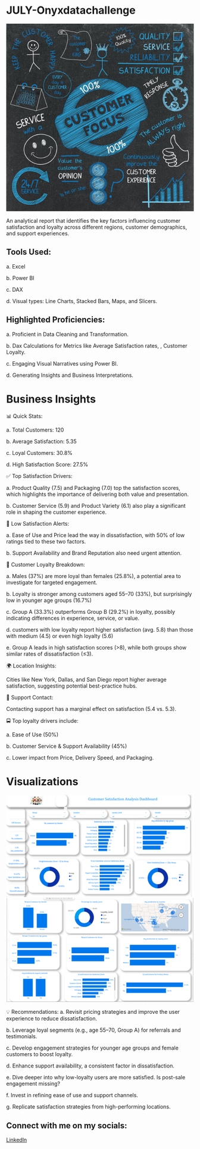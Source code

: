 # JULY-Onyxdatachallenge


![](https://github.com/yvetteliberty/JULY-Onyxdatachallenge/blob/main/customerpicture%201.jpg)








An analytical report that identifies the key factors influencing customer satisfaction and loyalty across different regions, customer demographics, and support experiences.



## Tools Used:

a. Excel

b.  Power BI

c.  DAX

d.  Visual types: Line Charts, Stacked Bars,  Maps, and Slicers.


##  Highlighted Proficiencies:

a. Proficient in Data Cleaning and Transformation.

b. Dax Calculations for Metrics like Average Satisfaction rates, , Customer Loyalty.

c. Engaging Visual Narratives using Power BI.

d. Generating Insights and Business Interpretations.



#    Business Insights

 📊 Quick Stats:

 a. Total Customers:        120

 
b. Average Satisfaction:   5.35


c. Loyal Customers:        30.8%


d. High Satisfaction Score:   27.5%


✅ Top Satisfaction Drivers:

a. Product Quality (7.5) and Packaging (7.0) top the satisfaction scores, which highlights the importance of delivering both value and presentation.

b. Customer Service (5.9) and Product Variety (6.1) also play a significant role in shaping the customer experience.

🚨 Low Satisfaction Alerts:

a. Ease of Use and Price lead the way in dissatisfaction, with 50% of low ratings tied to these two factors.

b. Support Availability and Brand Reputation also need urgent attention.

👥 Customer Loyalty Breakdown:

a. Males (37%) are more loyal than females (25.8%), a potential area to investigate for targeted engagement.

b. Loyalty is stronger among customers aged 55–70 (33%), but surprisingly low in younger age groups (16.7%)

c. Group A (33.3%) outperforms Group B (29.2%) in loyalty, possibly indicating differences in experience, service, or value.

d. customers with low loyalty report higher satisfaction (avg. 5.8) than those with medium (4.5) or even high loyalty (5.6)

e. Group A leads in high satisfaction scores (>8), while both groups show similar rates of dissatisfaction (≤3).

🌍 Location Insights:

Cities like New York, Dallas, and San Diego report higher average satisfaction, suggesting potential best-practice hubs.


🏢 Support Contact: 

Contacting support has a marginal effect on satisfaction (5.4 vs. 5.3).


🚍 Top loyalty drivers include:

a. Ease of Use (50%)

b. Customer Service & Support Availability (45%)

c. Lower impact from Price, Delivery Speed, and Packaging.

# Visualizations
![](https://github.com/yvetteliberty/JULY-Onyxdatachallenge/blob/main/custsatpict1.png)
![](https://github.com/yvetteliberty/JULY-Onyxdatachallenge/blob/main/custsapict2.png)

💡 Recommendations:
a. Revisit pricing strategies and improve the user experience to reduce dissatisfaction.

b. Leverage loyal segments (e.g., age 55–70, Group A) for referrals and testimonials.

c. Develop engagement strategies for younger age groups and female customers to boost loyalty.

d. Enhance support availability, a consistent factor in dissatisfaction.

e. Dive deeper into why low-loyalty users are more satisfied. Is post-sale engagement missing?

f. Invest in refining ease of use and support channels.

g. Replicate satisfaction strategies from high-performing locations.


## Connect with me on my socials:
[Linkedln](www.linkedin.com/in/yvettemefendja)
  
